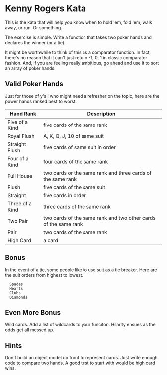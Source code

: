 # Kenny Rogers Kata

This is the kata that will help you know when to hold 'em, fold 'em, walk away, or run.  Or something.

The exercise is simple. Write a function that takes two poker hands and declares the winner (or a tie).

It might be worthwhile to think of this as a comparator function.  In fact, there's no reason that it can't just return -1, 0, 1 in classic comparator fashion.  And, if you are feeling really ambitious, go ahead and use it to sort an array of poker hands.

## Valid Poker Hands



Just for those of y'all who might need a refresher on the topic, here are the power hands ranked best to worst.

| Hand Rank       | Description                                                            |
| --------------- | ---------------------------------------------------------------------- |
| Five of a Kind  | five cards of the same rank                                            |
| Royal Flush     | A, K, Q, J, 10 of same suit                                            |
| Straight Flush  | five cards of same suit in order                                       |
| Four of a Kind  | four cards of the same rank                                            |
| Full House      | two cards or the same rank and three cards of the same rank            |
| Flush           | five cards of the same suit                                            |
| Straight        | five cards in order                                                    |
| Three of a Kind | three cards of the same rank                                           |
| Two Pair        | two cards of the same rank and two other cards of the same rank        |
| Pair            | two cards of the same rank                                             |
| High Card       | a card                                                                 |


## Bonus

In the event of a tie, some people like to use suit as a tie breaker.  Here are the suit orders from highest to lowest.

      Spades
      Hearts
      Clubs
      Diamonds

## Even More Bonus

Wild cards.  Add a list of wildcards to your funciton.  Hilarity ensues as the odds get all messed up.

## Hints

Don't build an object model up front to represent cards.  Just write enough code to compare two hands.  A good test to start with would be high card wins.


